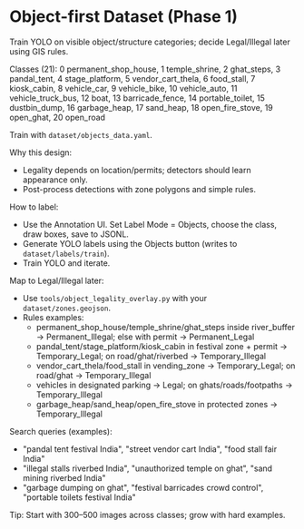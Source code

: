 # Object-first Dataset (Phase 1)

Train YOLO on visible object/structure categories; decide Legal/Illegal later using GIS rules.

Classes (21):
0 permanent_shop_house, 1 temple_shrine, 2 ghat_steps, 3 pandal_tent, 4 stage_platform,
5 vendor_cart_thela, 6 food_stall, 7 kiosk_cabin, 8 vehicle_car, 9 vehicle_bike,
10 vehicle_auto, 11 vehicle_truck_bus, 12 boat, 13 barricade_fence, 14 portable_toilet,
15 dustbin_dump, 16 garbage_heap, 17 sand_heap, 18 open_fire_stove, 19 open_ghat, 20 open_road

Train with `dataset/objects_data.yaml`.

Why this design:
- Legality depends on location/permits; detectors should learn appearance only.
- Post-process detections with zone polygons and simple rules.

How to label:
- Use the Annotation UI. Set Label Mode = Objects, choose the class, draw boxes, save to JSONL.
- Generate YOLO labels using the Objects button (writes to `dataset/labels/train`).
- Train YOLO and iterate.

Map to Legal/Illegal later:
- Use `tools/object_legality_overlay.py` with your `dataset/zones.geojson`.
- Rules examples:
  - permanent_shop_house/temple_shrine/ghat_steps inside river_buffer → Permanent_Illegal; else with permit → Permanent_Legal
  - pandal_tent/stage_platform/kiosk_cabin in festival zone + permit → Temporary_Legal; on road/ghat/riverbed → Temporary_Illegal
  - vendor_cart_thela/food_stall in vending_zone → Temporary_Legal; on road/ghat → Temporary_Illegal
  - vehicles in designated parking → Legal; on ghats/roads/footpaths → Temporary_Illegal
  - garbage_heap/sand_heap/open_fire_stove in protected zones → Temporary_Illegal

Search queries (examples):
- "pandal tent festival India", "street vendor cart India", "food stall fair India"
- "illegal stalls riverbed India", "unauthorized temple on ghat", "sand mining riverbed India"
- "garbage dumping on ghat", "festival barricades crowd control", "portable toilets festival India"

Tip: Start with 300–500 images across classes; grow with hard examples.
